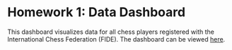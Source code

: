 # Homework 1: Data Dashboard

This dashboard visualizes data for all chess players registered with the International Chess Federation (FIDE). The dashboard can be viewed [here](https://bristowrichardshomework.shinyapps.io/Chess-Ratings-Dashboard/).
